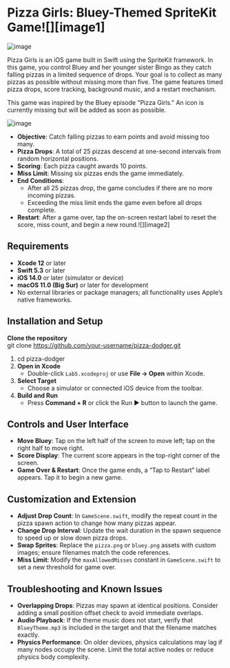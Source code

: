 # **Pizza Girls: Bluey-Themed SpriteKit Game![][image1]**

![image](https://github.com/user-attachments/assets/0431ebff-9d25-4708-ae56-e8b3bd7acca3)

Pizza Girls is an iOS game built in Swift using the SpriteKit framework. In this game, you control Bluey and her younger sister Bingo as they catch falling pizzas in a limited sequence of drops. Your goal is to collect as many pizzas as possible without missing more than five. The game features timed pizza drops, score tracking, background music, and a restart mechanism.

This game was inspired by the Bluey episode "Pizza Girls." An icon is currently missing but will be added as soon as possible.

![image](https://github.com/user-attachments/assets/563a8de9-a914-4fd1-b28b-5ebaa1223a89)

* **Objective**: Catch falling pizzas to earn points and avoid missing too many.  
* **Pizza Drops**: A total of 25 pizzas descend at one-second intervals from random horizontal positions.  
* **Scoring**: Each pizza caught awards 10 points.  
* **Miss Limit**: Missing six pizzas ends the game immediately.  
* **End Conditions**:  
  * After all 25 pizzas drop, the game concludes if there are no more incoming pizzas.  
  * Exceeding the miss limit ends the game even before all drops complete.  
* **Restart**: After a game over, tap the on-screen restart label to reset the score, miss count, and begin a new round.![][image2]

## **Requirements**

* **Xcode 12** or later  
* **Swift 5.3** or later  
* **iOS 14.0** or later (simulator or device)  
* **macOS 11.0 (Big Sur)** or later for development  
* No external libraries or package managers; all functionality uses Apple’s native frameworks.

## **Installation and Setup**

**Clone the repository**  
git clone https://github.com/your-username/pizza-dodger.git

1. cd pizza-dodger  
2. **Open in Xcode**  
   * Double-click `Lab5.xcodeproj` or use **File → Open** within Xcode.  
3. **Select Target**  
   * Choose a simulator or connected iOS device from the toolbar.  
4. **Build and Run**  
   * Press **Command \+ R** or click the Run ▶️ button to launch the game.

## **Controls and User Interface**

* **Move Bluey**: Tap on the left half of the screen to move left; tap on the right half to move right.  
* **Score Display**: The current score appears in the top-right corner of the screen.  
* **Game Over & Restart**: Once the game ends, a “Tap to Restart” label appears. Tap it to begin a new game.

## **Customization and Extension**

* **Adjust Drop Count**: In `GameScene.swift`, modify the repeat count in the pizza spawn action to change how many pizzas appear.  
* **Change Drop Interval**: Update the wait duration in the spawn sequence to speed up or slow down pizza drops.  
* **Swap Sprites**: Replace the `pizza.png` or `bluey.png` assets with custom images; ensure filenames match the code references.  
* **Miss Limit**: Modify the `maxAllowedMisses` constant in `GameScene.swift` to set a new threshold for game over.

## **Troubleshooting and Known Issues**

* **Overlapping Drops**: Pizzas may spawn at identical positions. Consider adding a small position offset check to avoid immediate overlaps.  
* **Audio Playback**: If the theme music does not start, verify that `BlueyTheme.mp3` is included in the target and that the filename matches exactly.  
* **Physics Performance**: On older devices, physics calculations may lag if many nodes occupy the scene. Limit the total active nodes or reduce physics body complexity.
